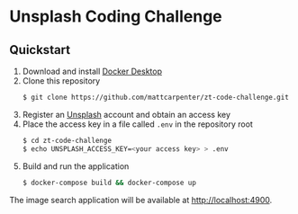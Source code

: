 # Unsplash Coding Challenge

## Quickstart
1. Download and install [Docker Desktop](https://www.docker.com/products/docker-desktop)
2. Clone this repository
    ```bash
    $ git clone https://github.com/mattcarpenter/zt-code-challenge.git
    ```
3. Register an [Unsplash](https://unsplash.com/developers) account and obtain an access key 
4. Place the access key in a file called `.env` in the repository root
    ```bash
    $ cd zt-code-challenge
    $ echo UNSPLASH_ACCESS_KEY=<your access key> > .env
    ```
5. Build and run the application
    ```bash
    $ docker-compose build && docker-compose up
    ```
The image search application will be available at [http://localhost:4900](http://localhost:4900).